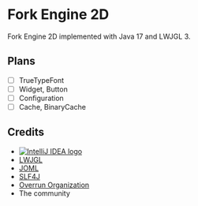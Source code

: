 # Fork Engine 2D

Fork Engine 2D implemented with Java 17 and LWJGL 3.

## Plans

- [ ] TrueTypeFont
- [ ] Widget, Button
- [ ] Configuration
- [ ] Cache, BinaryCache

## Credits

- [![IntelliJ IDEA logo](https://resources.jetbrains.com/storage/products/company/brand/logos/IntelliJ_IDEA_icon.svg)](https://jb.gg/OpenSourceSupport)
- [LWJGL](https://www.lwjgl.org/)
- [JOML](https://github.com/JOML-CI/JOML)
- [SLF4J](https://www.slf4j.org/)
- [Overrun Organization](https://github.com/Over-Run)
- The community

